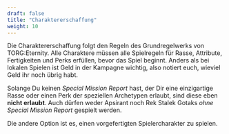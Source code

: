 ```yaml
---
draft: false
title: "Charaktererschaffung"
weight: 10
---
```


Die Charaktererschaffung folgt den Regeln des Grundregelwerks von
TORG:Eternity. Alle Charaktere müssen alle Spielregeln für Rasse, Attribute,
Fertigkeiten und Perks erfüllen, bevor das Spiel beginnt. Anders als bei
lokalen Spielen ist Geld in der Kampagne wichtig, also notiert euch, wieviel
Geld ihr noch übrig habt.

Solange Du keinen *Special Mission Report* hast, der Dir eine einzigartige
Rasse oder einen Perk der speziellen Archetypen erlaubt, sind diese eben
**nicht erlaubt**. Auch dürfen weder Apsirant noch Rek Stalek Gotaks *ohne
Special Mission Report* gespielt werden.

Die andere Option ist es, einen vorgefertigten Spielercharakter zu spielen.

